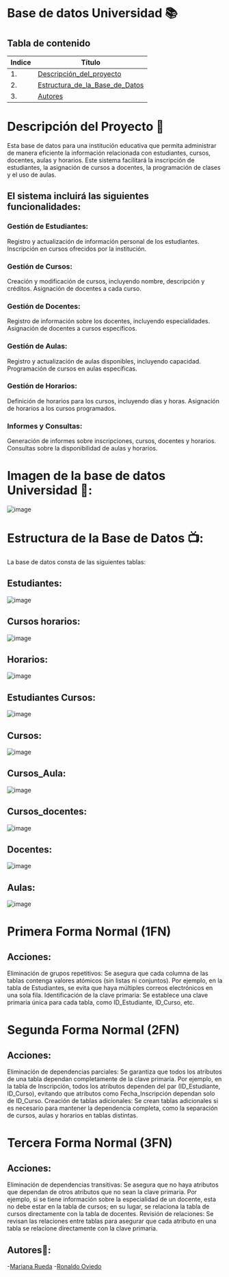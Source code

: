 # Base de datos Universidad 📚

## Tabla de contenido 
| Indice | Título  |
|--|--|
| 1. | [Descripción_del_proyecto](#Descripción_del_proyecto) |
| 2. | [Estructura_de_la_Base_de_Datos](#Estructura_de_la_Base_de_Datos) |
| 3. | [Autores](#Autores) |

# Descripción del Proyecto 🚀
Esta base de datos para una institución educativa que permita administrar de manera eficiente la información relacionada con estudiantes, cursos, docentes, aulas y horarios.
Este sistema facilitará la inscripción de estudiantes, la asignación de cursos a docentes, la programación de clases y el uso de aulas.

## El sistema incluirá las siguientes funcionalidades:

### Gestión de Estudiantes:

Registro y actualización de información personal de los estudiantes.
Inscripción en cursos ofrecidos por la institución.

### Gestión de Cursos:

Creación y modificación de cursos, incluyendo nombre, descripción y créditos.
Asignación de docentes a cada curso.

### Gestión de Docentes:

Registro de información sobre los docentes, incluyendo especialidades.
Asignación de docentes a cursos específicos.

### Gestión de Aulas:

Registro y actualización de aulas disponibles, incluyendo capacidad.
Programación de cursos en aulas específicas.

### Gestión de Horarios:

Definición de horarios para los cursos, incluyendo días y horas.
Asignación de horarios a los cursos programados.

### Informes y Consultas:

Generación de informes sobre inscripciones, cursos, docentes y horarios.
Consultas sobre la disponibilidad de aulas y horarios.


# Imagen de la base de datos Universidad 📝:

![image](https://github.com/user-attachments/assets/33251272-6430-461c-9d6b-203bce853a92)


# Estructura de la Base de Datos 📺:
La base de datos consta de las siguientes tablas:

## Estudiantes:

![image](https://github.com/user-attachments/assets/739dc772-0bb5-473c-ba71-c0094f8a5d6e)

## Cursos horarios:

![image](https://github.com/user-attachments/assets/d53a30cd-1559-4881-94e1-08c82efb2f21)

## Horarios:

![image](https://github.com/user-attachments/assets/3e254a5c-39aa-402f-a9f4-c878f11e1a54)

## Estudiantes Cursos:

![image](https://github.com/user-attachments/assets/432e3c7b-94a4-488c-b537-b28457a27770)

## Cursos:

![image](https://github.com/user-attachments/assets/08888de6-9cbe-4659-9d15-a6fa56c23b01)

## Cursos_Aula:

![image](https://github.com/user-attachments/assets/f6de67cc-6542-44c2-92eb-188761a28012)

## Cursos_docentes:

![image](https://github.com/user-attachments/assets/f1f6ddc2-d5bc-4765-b62c-3592f17b9951)

## Docentes:

![image](https://github.com/user-attachments/assets/accb6f9d-31fc-41cc-9aee-834160f8b00e)

## Aulas:

![image](https://github.com/user-attachments/assets/3aae4382-a94e-486d-86c5-3e18ae24a4e7)



# Primera Forma Normal (1FN)
## Acciones:

Eliminación de grupos repetitivos: Se asegura que cada columna de las tablas contenga valores atómicos (sin listas ni conjuntos). Por ejemplo, en la tabla de Estudiantes, se evita que haya múltiples correos electrónicos en una sola fila.
Identificación de la clave primaria: Se establece una clave primaria única para cada tabla, como ID_Estudiante, ID_Curso, etc.

# Segunda Forma Normal (2FN)
## Acciones:

Eliminación de dependencias parciales: Se garantiza que todos los atributos de una tabla dependan completamente de la clave primaria. Por ejemplo, en la tabla de Inscripción, todos los atributos dependen del par (ID_Estudiante, ID_Curso), evitando que atributos como Fecha_Inscripción dependan solo de ID_Curso.
Creación de tablas adicionales: Se crean tablas adicionales si es necesario para mantener la dependencia completa, como la separación de cursos, aulas y horarios en tablas distintas.

# Tercera Forma Normal (3FN)
## Acciones:

Eliminación de dependencias transitivas: Se asegura que no haya atributos que dependan de otros atributos que no sean la clave primaria. Por ejemplo, si se tiene información sobre la especialidad de un docente, esta no debe estar en la tabla de cursos; en su lugar, se relaciona la tabla de cursos directamente con la tabla de docentes.
Revisión de relaciones: Se revisan las relaciones entre tablas para asegurar que cada atributo en una tabla se relacione directamente con la clave primaria.





## Autores👤:

-[Mariana Rueda](https://github.com/mariana34r)
-[Ronaldo Oviedo](https://github.com/RonaldoOviedo19)






